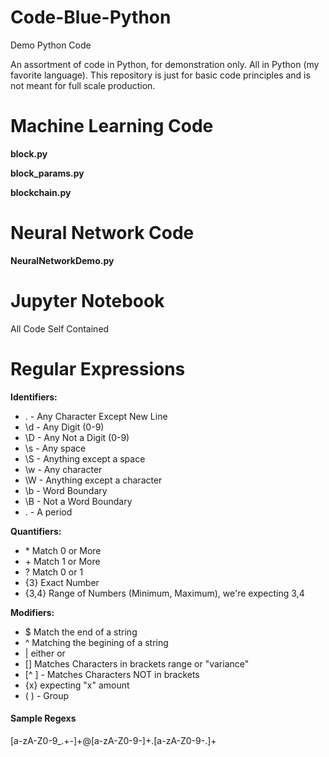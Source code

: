 Code-Blue-Python
================

Demo Python Code

An assortment of code in Python, for demonstration only.  All in Python
(my favorite language).  This repository is just for basic code principles 
and is not meant for full scale production.

Machine Learning Code
=====================
**block.py**

**block_params.py**

**blockchain.py**

Neural Network Code
====================
**NeuralNetworkDemo.py**

Jupyter Notebook
=====================

All Code Self Contained

Regular Expressions
======================
**Identifiers:**
+ .     - Any Character Except New Line
+ \d 		- Any Digit (0-9)
+ \D 		- Any Not a Digit (0-9)
+ \s    - Any space
+ \S    - Anything except a space
+ \w    - Any character
+ \W    - Anything except a character
+ \b    - Word Boundary
+ \B    - Not a Word Boundary
+ \.    - A period

**Quantifiers:**
+  \*       Match 0 or More
+  \+       Match 1 or More
+  ?       Match 0 or 1
+  {3}     Exact Number
+  {3,4}   Range of Numbers (Minimum, Maximum), we're expecting 3,4


**Modifiers:**
+ $ Match the end of a string
+ ^ Matching the begining of a string
+ | either or
+ [] Matches Characters in brackets range or "variance"
+ [^ ]    - Matches Characters NOT in brackets
+ {x} expecting "x" amount
+ ( )     - Group





#### Sample Regexs ####

[a-zA-Z0-9_.+-]+@[a-zA-Z0-9-]+\.[a-zA-Z0-9-.]+
